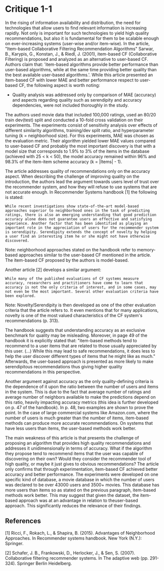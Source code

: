 # Critique 1-1

In the rising of information availability and distribution, the need for technologies that allow users to find relevant information is increasing rapidly. Not only is important for such technologies to yield high quality recommendations, but also it is fundamental for them to be scalable enough on ever-increasing systems (user-wise and/or item-wise). In the article, "Item-based Collaborative Filtering Recommendation Algorithms" Sarwar, B., Karypis, G., Konstan, J., & Riedl, J. (2001), item-based CF (Collaborative Filtering) is proposed and analyzed as an alternative to user-based CF.  Authors claim that: 'item-based algorithms provide better performance than user-based algorithms, while at the same time providing better quality than the best available user-based algorithms.'. While this article presented an item-based CF with lower MAE and better performance respect to user-based CF, the following aspect is worth noting:

- Quality analysis was addressed only by comparison of MAE (accuracy) and aspects regarding quality such as serendipity and accuracy dependencies, were not included thoroughly in the study.

The authors used movie data that included 100,000 ratings, used an 80/20 train dev(test) split and conducted a 10-fold cross validation on their experiments. The experiments consist of sensitivity analysis over effects of different similarity algorithms, training/dev split ratio, and hyperparameter tuning (k = neighborhood size). For this experiments, MAE was chosen as the evaluation metric. Their algorithm yielded lower MAE values compared to user-based CF and probably the most important discovery is that with a model size that corresponds to 1.9% to 3% of the items in the database (achieved with 25 < k < 50), the model accuracy remained within 96% and 98.3% of the item-item scheme accuracy (k = |Items| - 1).

The article addresses quality of recommendations only on the accuracy aspect. When describing the challenge of improving quality on the introduction, the authors lead the argument towards users level of trust over the recommender system, and how they will refuse to use systems that are not accurate enough. In Recommender Systems handbook [1] the following is stated:

    While recent investigations show state-of-the-art model-based approaches superior to neighborhood ones in the task of predicting ratings, there is also an emerging understanding that good prediction accuracy alone does not guarantee users an effective and satisfying experience. Another factor that has been identified as playing an important role in the appreciation of users for the recommender system is serendipity. Serendipity extends the concept of novelty by helping a user find an interesting item he or she might not have otherwise discovered.

Note: neighborhood approaches stated on the handbook refer to memory-based approaches similar to the user-based CF mentioned in the article. The item-based CF proposed by the authors is model-based.

Another article [2] develops a similar argument:

    While many of the published evaluations of CF systems measure accuracy, researchers and practitioners have come to learn that accuracy is not the only criteria of interest, and in some cases, may not even be the most important. Several other evaluation criteria have been explored.

Note: Novelty/Serendipity is then developed as one of the other evaluation criteria that the article refers to. It even mentions that for many applications, novelty is one of the most valued characteristics of the CF system's recommendations (p. 313).

The handbook suggests that understanding accuracy as an exclusive benchmark for quality may be misleading. Moreover, in page 49 of the handbook it is explicitly stated that: "item-based methods tend to recommend to a user items that are related to those usually appreciated by this user. (...) While this may lead to safe recommendations, it does less to help the user discover different types of items that he might like as much." Afterwards, the user-based approach is presented as more likely to make serendipitous recommendations thus giving higher quality recommendations in this perspective.

Another argument against accuracy as the only quality-defining criteria is the dependence of it upon the ratio between the number of users and items in the system. This is due to the fact that average number of ratings and average number of neighbors available to make the predictions depend on this ratio, heavily impacting accuracy metrics (this idea is further developed on p. 47 of the handbook). In p. 48, two examples are shown to prove the point. In the case of large commercial systems like Amazon.com, where the number of users is much greater than the number of items, item-based methods can produce more accurate recommendations. On systems that have less users than items, the user-based methods work better.

The main weakness of this article is that presents the challenge of proposing an algorithm that provides high quality recommendations and addresses it unidimensionally in terms of accuracy. What if the algorithm they propose tend to recommend items that the user was capable of discovering on their own? Would they consider the recommender tool of high quality, or maybe it just gives to obvious recommendations? The article only confirms that through experimentation, item-based CF achieved better accuracy and better performance. The experiments were developed on one specific kind of database, a movie database in which the number of users was declared to be over 43000 users and 3500+ movies. This database has more users than items so as stated on the previous paragraph, item-based methods work better. This may suggest that given the dataset, the item-based approach was at an advantage in relation to theuser-based approach. This significantly reduces the relevance of their findings.

## References

[1] Ricci, F., Rokach, L., & Shapira, B. (2015). Advantages of Neighborhood Approaches. In Recommender systems handbook. New York (N.Y.): Springer.

[2] Schafer, J. B., Frankowski, D., Herlocker, J., & Sen, S. (2007). Collaborative filtering recommender systems. In The adaptive web (pp. 291-324). Springer Berlin Heidelberg.